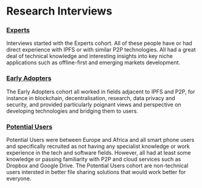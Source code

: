 # Research Interviews

### [Experts](early-adopters/)

Interviews started with the Experts cohort. All of these people have or had direct experience with IPFS or with similar P2P technologies. All had a great deal of technical knowledge and interesting insights into key niche applications such as offline-first and emerging markets development.

### [Early Adopters](experts/)

The Early Adopters cohort all worked in fields adjacent to IPFS and P2P, for instance in blockchain, decentralisation, research, data privacy and security, and provided particularly poignant views and perspective on developing technologies and bridging them to users.

### [Potential Users](potential-users/)

Potential Users were between Europe and Africa and all smart phone users and specifically recruited as not having any specialist knowledge or work experience in the tech and software fields. However, all had at least some knowledge or passing familiarity with P2P and cloud services such as Dropbox and Google Drive. The Potential Users cohort are non-technical users intersted in better file sharing solutions that would work better for everyone.

